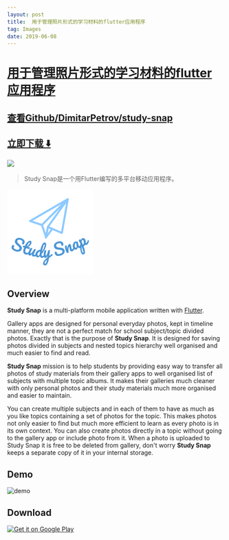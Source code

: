 ```yaml
---
layout: post
title:  用于管理照片形式的学习材料的flutter应用程序
tag: Images
date: 2019-06-08
---
```


# [用于管理照片形式的学习材料的flutter应用程序 ](http://github.com/DimitarPetrov/study-snap) 



## [查看Github/DimitarPetrov/study-snap](http://github.com/DimitarPetrov/study-snap)
## [立即下载 ️⬇️ ](https://codeload.github.com/DimitarPetrov/study-snap/zip/master) 


 
![](https://flutterawesome.com/content/images/2019/05/Study-Snap.jpg)
 
>
> Study Snap是一个用Flutter编写的多平台移动应用程序。
>

 
![Logo](https://raw.githubusercontent.com/DimitarPetrov/study-snap/master/icons/icon-ios.png)
## Overview

**Study Snap** is a multi-platform mobile application written with [Flutter](https://github.com/flutter).

Gallery apps are designed for personal everyday photos, kept in timeline manner, they are not a perfect match for school subject/topic divided photos.
Exactly that is the purpose of **Study Snap**. It is designed for saving photos divided in subjects and nested topics hierarchy well organised and much easier to find and read.

**Study Snap** mission is to help students by providing easy way to transfer all photos of study materials from their gallery apps to well organised list of subjects with multiple topic albums. It makes their galleries much cleaner with only personal photos and their study materials much more organised and easier to maintain.

You can create multiple subjects and in each of them to have as much as you like topics containing a set of photos for the topic. This makes photos not only easier to find but much more efficient to learn as every photo is in its own context. You can also create photos directly in a topic without going to the gallery app or include photo from it.
When a photo is uploaded to Study Snap it is free to be deleted from gallery, don't worry **Study Snap** keeps a separate copy of it in your internal storage.

## Demo

![demo](https://raw.githubusercontent.com/DimitarPetrov/study-snap/master/demo/study_snap_demo.gif)

## Download

<a href='https://play.google.com/store/apps/details?id=dnp.study_snap'><img alt='Get it on Google Play' src='https://play.google.com/intl/en_us/badges/images/generic/en_badge_web_generic.png' width="170"/></a>


